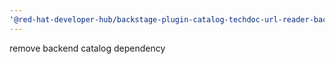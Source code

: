 ```yaml
---
'@red-hat-developer-hub/backstage-plugin-catalog-techdoc-url-reader-backend': patch
---
```


remove backend catalog dependency
